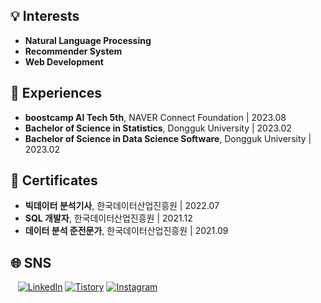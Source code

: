 <h2>💡 Interests </h2>

- <b>Natural Language Processing</b>
- <b>Recommender System</b>
- <b>Web Development</b>

<h2>🚀 Experiences </h2>

- <b>boostcamp AI Tech 5th</b>, NAVER Connect Foundation | 2023.08
- <b>Bachelor of Science in Statistics</b>, Dongguk University | 2023.02
- <b>Bachelor of Science in Data Science Software</b>, Dongguk University | 2023.02



<h2>📜 Certificates</h1>

- <b>빅데이터 분석기사</b>, 한국데이터산업진흥원 | 2022.07
- <b>SQL 개발자</b>, 한국데이터산업진흥원 | 2021.12
- <b>데이터 분석 준전문가</b>, 한국데이터산업진흥원 | 2021.09

<h2>🌐 SNS</h2>

&nbsp;&nbsp; [![LinkedIn](https://img.shields.io/badge/LinkedIn-0077B5?style=flat-square&logo=linkedin&logoColor=white)](https://www.linkedin.com/in/gangjoohyeong/)
[![Tistory](https://img.shields.io/badge/Tistory-FF5722?style=flat-square&logo=tistory&logoColor=white)](https://bles.tistory.com/)
[![Instagram](https://img.shields.io/badge/Instagram-E4405F?style=flat-square&logo=instagram&logoColor=white)](https://www.instagram.com/gangjoohyeong/)
